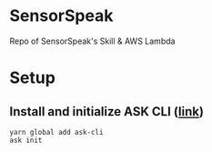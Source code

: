 # SensorSpeak
Repo of SensorSpeak's Skill & AWS Lambda


# Setup
## Install and initialize ASK CLI ([link](https://developer.amazon.com/docs/smapi/quick-start-alexa-skills-kit-command-line-interface.html))
```
yarn global add ask-cli
ask init
```